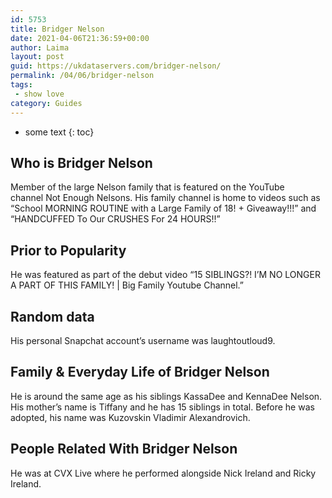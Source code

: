 ```yaml
---
id: 5753
title: Bridger Nelson
date: 2021-04-06T21:36:59+00:00
author: Laima
layout: post
guid: https://ukdataservers.com/bridger-nelson/
permalink: /04/06/bridger-nelson
tags:
 - show love
category: Guides
---
```


* some text
{: toc}


## Who is Bridger Nelson
                  
                  
                  
Member of the large Nelson family that is featured on the YouTube channel Not Enough Nelsons. His family channel is home to videos such as &#8220;School MORNING ROUTINE with a Large Family of 18! + Giveaway!!!&#8221; and &#8220;HANDCUFFED To Our CRUSHES For 24 HOURS!!&#8221;
                  
              
            
              
            
                
                
                
## Prior to Popularity
                  
                  
                  
He was featured as part of the debut video &#8220;15 SIBLINGS?! I&#8217;M NO LONGER A PART OF THIS FAMILY! | Big Family Youtube Channel.&#8221;
                  
              
            
              
            
                
                
                
## Random data
                  
                  
                  
His personal Snapchat account&#8217;s username was laughtoutloud9.
                  
              
            
              
            
                
                
                
## Family & Everyday Life of Bridger Nelson
                  
                  
                  
He is around the same age as his siblings KassaDee and KennaDee Nelson. His mother&#8217;s name is Tiffany and he has 15 siblings in total. Before he was adopted, his name was Kuzovskin Vladimir Alexandrovich.
                  
              
            
              
            
                
                
                
## People Related With Bridger Nelson
                  
                  
                  
He was at CVX Live where he performed alongside Nick Ireland and Ricky Ireland.
                  
              
            
              
            
                
              
            
              
              
            
            
              
            
          
          
          